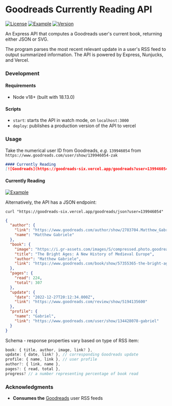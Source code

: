 # Goodreads Currently Reading API

[![License](https://img.shields.io/github/license/zakwht/goodreads)](/LICENSE.md)
[![Example](https://img.shields.io/badge/vercel-deployed-black)](#)
[![Version](https://img.shields.io/github/package-json/v/zakwht/goodreads)](#)

An Express API that computes a Goodreads user's current book, returning either JSON or SVG.

The program parses the most recent relevant update in a user's RSS feed to output summarized information. The API is powered by Express, Nunjucks, and Vercel.

### Development

#### Requirements
- Node v18+ (built with 18.13.0)

#### Scripts
- `start`: starts the API in watch mode, on `localhost:3000`
- `deploy`: publishes a production version of the API to vercel

### Usage

Take the numerical user ID from Goodreads, _e.g._ `139946054` from `https://www.goodreads.com/user/show/139946054-zak`

```markdown
#### Currently Reading
[![Goodreads](https://goodreads-six.vercel.app/goodreads?user=139946054)](https://www.goodreads.com/user/show/139946054-zak)
```

#### Currently Reading
<a href="https://www.goodreads.com/user/show/139946054-zak">
  <picture>
    <source media="(prefers-color-scheme: dark)" srcset="https://goodreads-six.vercel.app/static?user=jonsnow&dark=true">
    <img alt="Example" src="https://goodreads-six.vercel.app/static?user=jonsnow">
  </picture>
</a>

Alternatively, the API has a JSON endpoint:

```shell
curl "https://goodreads-six.vercel.app/goodreads/json?user=139946054"
```
```json
{
  "author": {
    "link": "https://www.goodreads.com/author/show/2783704.Matthew_Gabriele",
    "name": "Matthew Gabriele"
  },
  "book": {
    "image": "https://i.gr-assets.com/images/S/compressed.photo.goodreads.com/books/1617197593l/57355365._SY216_.jpg",
    "title": "The Bright Ages: A New History of Medieval Europe",
    "author": "Matthew Gabriele",
    "link": "https://www.goodreads.com/book/show/57355365-the-bright-ages"
  },
  "pages": {
    "read": 224,
    "total": 307
  },
  "update": {
    "date": "2022-12-27T20:12:34.000Z",
    "link": "https://www.goodreads.com/review/show/5194135600"
  },
  "profile": {
    "name": "Gabriel",
    "link": "https://www.goodreads.com/user/show/134428078-gabriel"
  }
}
```
Schema - response properties vary based on type of RSS item:
```TypeScript
book: { title, author, image, link? },
update: { date, link? }, // corresponding Goodreads update
profile: { name, link }, // user profile
author?: { link, name },
pages?: { read, total },
progress? // a number representing percentage of book read
```

### Acknowledgments
- __Consumes the__ [Goodreads](https://www.goodreads.com/) user RSS feeds